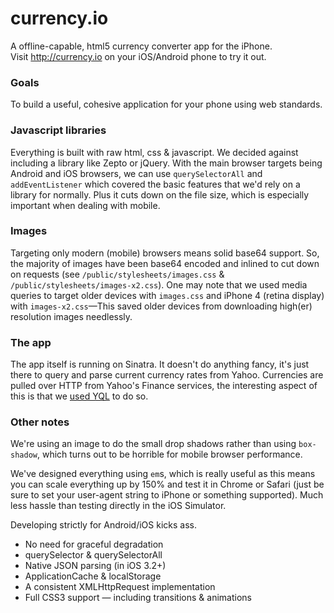 # currency.io
A offline-capable, html5 currency converter app for the iPhone.  
Visit <http://currency.io> on your iOS/Android phone to try it out.

### Goals
To build a useful, cohesive application for your phone using web standards.

### Javascript libraries
Everything is built with raw html, css & javascript. We decided against including a library like Zepto or jQuery. With the main browser targets being Android and iOS browsers, we can use `querySelectorAll` and `addEventListener` which covered the basic features that we'd rely on a library for normally. Plus it cuts down on the file size, which is especially important when dealing with mobile.

### Images
Targeting only modern (mobile) browsers means solid base64 support. So, the majority of images have been base64 encoded and inlined to cut down on requests (see `/public/stylesheets/images.css` & `/public/stylesheets/images-x2.css`). One may note that we used media queries to target older devices with `images.css` and iPhone 4 (retina display) with `images-x2.css`—This saved older devices from downloading high(er) resolution images needlessly. 

### The app
The app itself is running on Sinatra. It doesn't do anything fancy, it's just there to query and parse current currency rates from Yahoo.
Currencies are pulled over HTTP from Yahoo's Finance services, the interesting aspect of this is that we [used YQL](http://developer.yahoo.com/yql/console/?q=show%20tables&env=store://datatables.org/alltableswithkeys#h=select%20*%20from%20yahoo.finance.xchange%20where%20pair%20in%20%28%27USD%27%2C%20%27AUD%27%29) to do so. 

### Other notes
We're using an image to do the small drop shadows rather than using `box-shadow`, which turns out to be horrible for mobile browser performance.

We've designed everything using `em`s, which is really useful as this means you can scale everything up by 150% and test it in Chrome or Safari (just be sure to set your user-agent string to iPhone or something supported). Much less hassle than testing directly in the iOS Simulator.

Developing strictly for Android/iOS kicks ass.
* No need for graceful degradation
* querySelector & querySelectorAll
* Native JSON parsing (in iOS 3.2+)
* ApplicationCache & localStorage
* A consistent XMLHttpRequest implementation
* Full CSS3 support — including transitions & animations